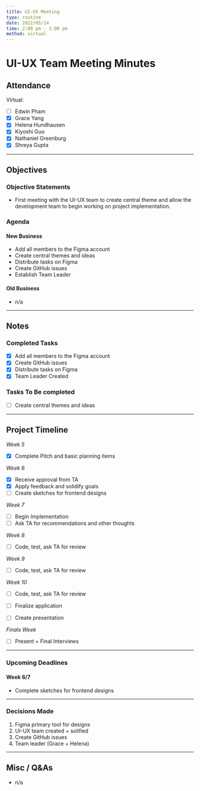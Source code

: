 ```yaml
---
title: UI-UX Meeting
type: routine
date: 2022/05/14
time: 2:00 pm - 3:00 pm
method: virtual 
---
```


# UI-UX Team Meeting Minutes  

## Attendance

Virtual:

- [ ] Edwin Pham 
- [X] Grace Yang 
- [X] Helena Hundhausen 
- [X] Kiyoshi Guo 
- [X] Nathaniel Greenburg 
- [X] Shreya Gupta 

--- 

## Objectives

### Objective Statements

- First meeting with the UI-UX team to create central theme and allow the development team to begin working on project implementation. 

### Agenda
#### New Business
- Add all members to the Figma account 
- Create central themes and ideas 
- Distribute tasks on Figma 
- Create GitHub issues 
- Establish Team Leader 

#### Old Business
- n/a

--- 

## Notes

### Completed Tasks
- [X] Add all members to the Figma account 
- [X] Create GitHub issues  
- [X] Distribute tasks on Figma 
- [X] Team Leader Created

### Tasks To Be completed 
- [ ] Create central themes and ideas 
---

## Project Timeline
*Week 5*		
- [X] Complete Pitch and basic planning items

*Week 6* 
- [X] Receive approval from TA
- [X] Apply feedback and solidify goals
- [ ] Create sketches for frontend designs

*Week 7*
- [ ] Begin Implementation 
- [ ] Ask TA for recommendations and other thoughts

*Week 8*
- [ ] Code, test, ask TA for review

*Week 9*
- [ ] Code, test, ask TA for review

*Week 10*
- [ ] Code, test, ask TA for review
- [ ] Finalize application
- [ ] Create presentation


*Finals Week*
- [ ] Present + Final Interviews 

---

### Upcoming Deadlines
#### **Week 6/7** 
- Complete sketches for frontend designs 

---

### Decisions Made
1. Figma primary tool for designs 
2. UI-UX team created + solified 
3. Create GitHub issues 
4. Team leader (Grace + Helena)

---

## Misc / Q&As
- n/a